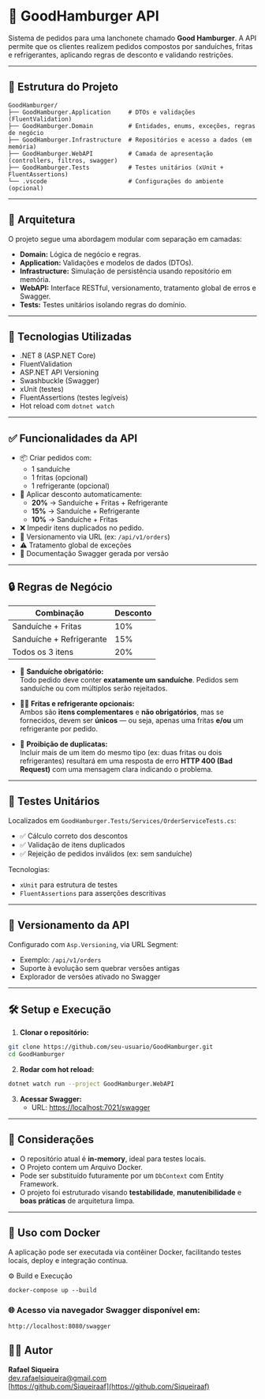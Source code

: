 
# 🍔 GoodHamburger API

Sistema de pedidos para uma lanchonete chamado **Good Hamburger**. A API permite que os clientes realizem pedidos compostos por sanduíches, fritas e refrigerantes, aplicando regras de desconto e validando restrições.

---

## 📁 Estrutura do Projeto

```
GoodHamburger/
├── GoodHamburger.Application     # DTOs e validações (FluentValidation)
├── GoodHamburger.Domain          # Entidades, enums, exceções, regras de negócio
├── GoodHamburger.Infrastructure  # Repositórios e acesso a dados (em memória)
├── GoodHamburger.WebAPI          # Camada de apresentação (controllers, filtros, swagger)
├── GoodHamburger.Tests           # Testes unitários (xUnit + FluentAssertions)
└── .vscode                       # Configurações do ambiente (opcional)
```

---

## 🧱 Arquitetura

O projeto segue uma abordagem modular com separação em camadas:

- **Domain:** Lógica de negócio e regras.
- **Application:** Validações e modelos de dados (DTOs).
- **Infrastructure:** Simulação de persistência usando repositório em memória.
- **WebAPI:** Interface RESTful, versionamento, tratamento global de erros e Swagger.
- **Tests:** Testes unitários isolando regras do domínio.

---

## 🚀 Tecnologias Utilizadas

- .NET 8 (ASP.NET Core)
- FluentValidation
- ASP.NET API Versioning
- Swashbuckle (Swagger)
- xUnit (testes)
- FluentAssertions (testes legíveis)
- Hot reload com `dotnet watch`

---

## ✅ Funcionalidades da API

- 📦 Criar pedidos com:
  - 1 sanduíche
  - 1 fritas (opcional)
  - 1 refrigerante (opcional)
- 🧮 Aplicar desconto automaticamente:
  - **20%** → Sanduíche + Fritas + Refrigerante
  - **15%** → Sanduíche + Refrigerante
  - **10%** → Sanduíche + Fritas
- ❌ Impedir itens duplicados no pedido.
- 🔄 Versionamento via URL (ex: `/api/v1/orders`)
- ⚠️ Tratamento global de exceções
- 📄 Documentação Swagger gerada por versão

---

## 🔒 Regras de Negócio

Combinação               | Desconto
------------------------|---------
Sanduíche + Fritas      | 10%
Sanduíche + Refrigerante| 15%
Todos os 3 itens        | 20%

- 🥪 **Sanduíche obrigatório:**  
  Todo pedido deve conter **exatamente um sanduíche**. Pedidos sem sanduíche ou com múltiplos serão rejeitados.

- 🍟🥤 **Fritas e refrigerante opcionais:**  
  Ambos são **itens complementares** e **não obrigatórios**, mas se fornecidos, devem ser **únicos** — ou seja, apenas uma fritas **e/ou** um refrigerante por pedido.

- 🚫 **Proibição de duplicatas:**  
  Incluir mais de um item do mesmo tipo (ex: duas fritas ou dois refrigerantes) resultará em uma resposta de erro **HTTP 400 (Bad Request)** com uma mensagem clara indicando o problema.

---

## 🧪 Testes Unitários

Localizados em `GoodHamburger.Tests/Services/OrderServiceTests.cs`:

- ✅ Cálculo correto dos descontos
- ✅ Validação de itens duplicados
- ✅ Rejeição de pedidos inválidos (ex: sem sanduíche)

Tecnologias:
- `xUnit` para estrutura de testes
- `FluentAssertions` para asserções descritivas

---

## 🔄 Versionamento da API

Configurado com `Asp.Versioning`, via URL Segment:

- Exemplo: `/api/v1/orders`
- Suporte à evolução sem quebrar versões antigas
- Explorador de versões ativado no Swagger

---

## 🛠️ Setup e Execução

1. **Clonar o repositório:**

```bash
git clone https://github.com/seu-usuario/GoodHamburger.git
cd GoodHamburger
```

2. **Rodar com hot reload:**

```bash
dotnet watch run --project GoodHamburger.WebAPI
```

3. **Acessar Swagger:**
   - URL: [https://localhost:7021/swagger](https://localhost:7021/swagger)

---

## 📌 Considerações

- O repositório atual é **in-memory**, ideal para testes locais.
- O Projeto contem um Arquivo Docker.
- Pode ser substituído futuramente por um `DbContext` com Entity Framework.
- O projeto foi estruturado visando **testabilidade**, **manutenibilidade** e **boas práticas** de arquitetura limpa.

---
## 🐳 Uso com Docker
A aplicação pode ser executada via contêiner Docker, facilitando testes locais, deploy e integração contínua.

⚙️ Build e Execução

``docker-compose up --build``

### 🌐 Acesso via navegador Swagger disponível em: 

``http://localhost:8080/swagger``


## 👨‍💻 Autor

**Rafael Siqueira**  
[dev.rafaelsiqueira@gmail.com](mailto:dev.rafaelsiqueira@gmail.com)  
[https://github.com/Siqueiraaf](https://github.com/Siqueiraaf)
